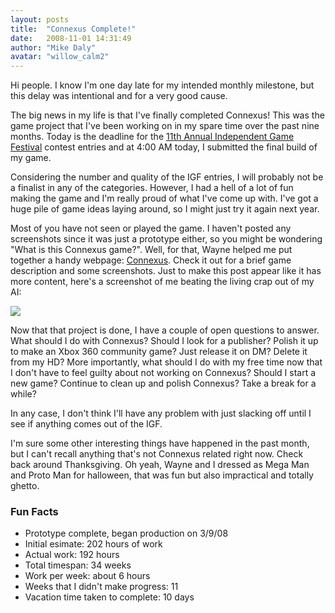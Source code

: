 ```yaml
---
layout: posts
title:  "Connexus Complete!"
date:   2008-11-01 14:31:49
author: "Mike Daly"
avatar: "willow_calm2"
---
```

Hi people. I know I'm one day late for my intended monthly milestone, but this delay was intentional and for a very good cause.

The big news in my life is that I've finally completed Connexus! This was the game project that I've been working on in my spare time over the past nine months. Today is the deadline for the [11th Annual Independent Game Festival](http://www.igf.com/) contest entries and at 4:00 AM today, I submitted the final build of my game.

Considering the number and quality of the IGF entries, I will probably not be a finalist in any of the categories. However, I had a hell of a lot of fun making the game and I'm really proud of what I've come up with. I've got a huge pile of game ideas laying around, so I might just try it again next year.

Most of you have not seen or played the game. I haven't posted any screenshots since it was just a prototype either, so you might be wondering &quot;What is this Connexus game?&quot;. Well, for that, Wayne helped me put together a handy webpage: [Connexus](/games/connexus.html). Check it out for a brief game description and some screenshots. Just to make this post appear like it has more content, here's a screenshot of me beating the living crap out of my AI:

![](https://content.duelingmonkeys.com/filespace/willow/connexusshot.jpg)

Now that that project is done, I have a couple of open questions to answer. What should I do with Connexus? Should I look for a publisher? Polish it up to make an Xbox 360 community game? Just release it on DM? Delete it from my HD? More importantly, what should I do with my free time now that I don't have to feel guilty about not working on Connexus? Should I start a new game? Continue to clean up and polish Connexus? Take a break for a while?

In any case, I don't think I'll have any problem with just slacking off until I see if anything comes out of the IGF.

I'm sure some other interesting things have happened in the past month, but I can't recall anything that's not Connexus related right now. Check back around Thanksgiving. Oh yeah, Wayne and I dressed as Mega Man and Proto Man for halloween, that was fun but also impractical and totally ghetto.

### Fun Facts

* Prototype complete, began production on 3/9/08
* Initial esimate: 202 hours of work
* Actual work: 192 hours
* Total timespan: 34 weeks
* Work per week: about 6 hours
* Weeks that I didn't make progress: 11
* Vacation time taken to complete: 10 days
